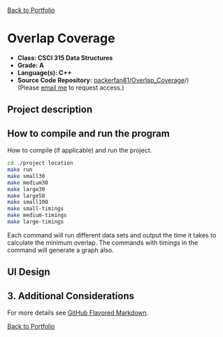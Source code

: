 [Back to Portfolio](./)

Overlap Coverage
===============

-   **Class: CSCI 315 Data Structures**
-   **Grade: A**
-   **Language(s): C++**
-   **Source Code Repository:** [packerfan81/Overlap_Coverage](https://github.com/Packerfan81/Data-Structures/tree/master/project3)/)  
    (Please [email me](mailto:jeengelhardt@csustudent.net?subject=GitHub%20Access) to request access.)

## Project description


## How to compile and run the program

How to compile (if applicable) and run the project.

```bash
cd ./project location
make run
make small30
make medium30
make large30
make large50
make small100
make small-timings
make medium-timings
make large-timings

```
Each command will run different data sets and output the time it takes to calculate the minimum overlap.  The commands with timings in the command will generate a graph also.

## UI Design





## 3. Additional Considerations



For more details see [GitHub Flavored Markdown](https://guides.github.com/features/mastering-markdown/).

[Back to Portfolio](./)
